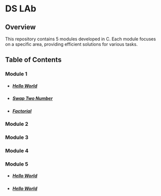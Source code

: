 # DS LAb

## Overview
This repository contains 5 modules developed in C. Each module focuses on a specific area, providing efficient solutions for various tasks.

## Table of Contents

### Module 1
- ##### [Hello World](./Module%201/Hello_World.c)
- ##### [Swap Two Number](./Module%201/Swap_Numbers_without_temp.c)
- ##### [Factorial](./Module%201/Factorial_Recurssion.c)
### Module 2
### Module 3
### Module 4
### Module 5
- ##### [Hello World](./Module%205/Hello_World.c)
- ##### [Hello World](./Module%205/Hello_World.c)

